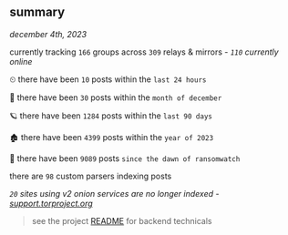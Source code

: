 
## summary
_december 4th, 2023_

currently tracking `166` groups across `309` relays & mirrors - _`110` currently online_

⏲ there have been `10` posts within the `last 24 hours`

🦈 there have been `30` posts within the `month of december`

🪐 there have been `1284` posts within the `last 90 days`

🏚 there have been `4399` posts within the `year of 2023`

🦕 there have been `9089` posts `since the dawn of ransomwatch`

there are `98` custom parsers indexing posts

_`20` sites using v2 onion services are no longer indexed - [support.torproject.org](https://support.torproject.org/onionservices/v2-deprecation/)_

> see the project [README](https://github.com/joshhighet/ransomwatch#ransomwatch--) for backend technicals

